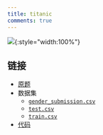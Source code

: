 ```yaml
---
title: titanic
comments: true
---
```


![](https://img.ricolxwz.io/2024/07/e69c985e402a62f36c1529e820d00a08.jpg){:style="width:100%"}

## 链接

- [原题](https://www.kaggle.com/competitions/titanic/overview)
- 数据集
    - [`gender_submission.csv`](https://share.ricolxwz.io/machine-learning/dataset/kaggle/titanic/gender_submission.csv)
    - [`test.csv`](https://share.ricolxwz.io/machine-learning/dataset/kaggle/titanic/test.csv)
    - [`train.csv`](https://share.ricolxwz.io/machine-learning/dataset/kaggle/titanic/train.csv)
- [代码](https://colab.research.google.com/drive/1Ofh4d-ss4vgG1-_ZvTgx6Fm0JgqDNShk?usp=sharing)